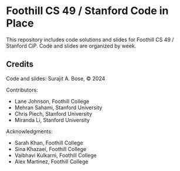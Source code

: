 # Foothill CS 49 / Stanford Code in Place

This repository includes code solutions and slides for Foothill CS 49 / Stanford CiP. Code and slides are organized by week. 

## Credits

Code and slides: Surajit A. Bose, © 2024

Contributors: 
- Lane Johnson, Foothill College
- Mehran Sahami, Stanford University
- Chris Piech, Stanford University
- Miranda Li, Stanford University

Acknowledgments:
- Sarah Khan, Foothill College
- Sina Khazaei, Foothill College
- Vaibhavi Kulkarni, Foothill College
- Alex Martinez, Foothill College
